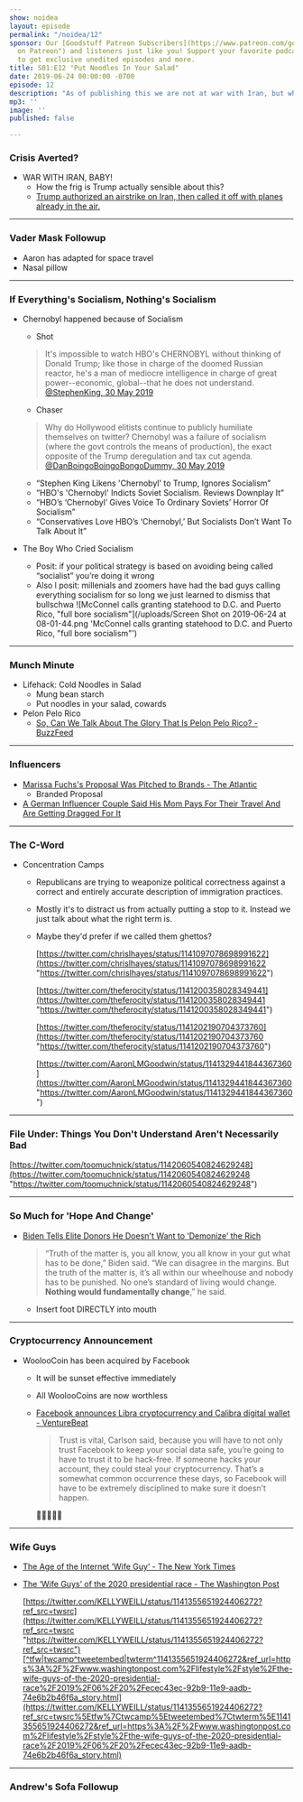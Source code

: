 ```yaml
---
show: noidea
layout: episode
permalink: "/noidea/12"
sponsor: Our [Goodstuff Patreon Subscribers](https://www.patreon.com/goodstuff "Goodstuff
  on Patreon") and listeners just like you! Support your favorite podcasts directly
  to get exclusive unedited episodes and more.
title: S01:E12 "Put Noodles In Your Salad"
date: 2019-06-24 00:00:00 -0700
episode: 12
description: "As of publishing this we are not at war with Iran, but who knows \U0001F937‍♂️"
mp3: ''
image: ''
published: false

---
```

### Crisis Averted?

* WAR WITH IRAN, BABY!
  * How the frig is Trump actually sensible about this?
  * [Trump authorized an airstrike on Iran, then called it off with planes already in the air.](https://slate.com/news-and-politics/2019/06/trump-authorized-airstrike-tehran-iran-called-off-aborted-last-minute.html)

***

### Vader Mask Followup

* Aaron has adapted for space travel
* Nasal pillow

***

### If Everything's Socialism, Nothing's Socialism

* Chernobyl happened because of Socialism
  * Shot

  > It's impossible to watch HBO's CHERNOBYL without thinking of Donald Trump; like those in charge of the doomed Russian reactor, he's a man of mediocre intelligence in charge of great power--economic, global--that he does not understand.
  > [@StephenKing, 30 May 2019](https://twitter.com/StephenKing/status/1134084923915145218)
  * Chaser

  > Why do Hollywood elitists continue to publicly humiliate themselves on twitter? Chernobyl was a failure of socialism (where the govt controls the means of production), the exact opposite of the Trump deregulation and tax cut agenda.
  > [@DanBoingoBoingoBongoDummy, 30 May 2019](https://twitter.com/dbongino/status/1134237358411460609)
  * “Stephen King Likens 'Chernobyl' to Trump, Ignores Socialism”
  * “HBO's 'Chernobyl' Indicts Soviet Socialism. Reviews Downplay It”
  * “HBO’s ‘Chernobyl’ Gives Voice To Ordinary Soviets’ Horror Of Socialism”
  * “Conservatives Love HBO’s ‘Chernobyl,’ But Socialists Don’t Want To Talk About It”
* The Boy Who Cried Socialism
  * Posit: if your political strategy is based on avoiding being called “socialist” you’re doing it wrong
  * Also l posit: millenials and zoomers have had the bad guys calling everything socialism for so long we just learned to dismiss that bullschwa
    ![McConnel calls granting statehood to D.C. and Puerto Rico, "full bore socialism"](/uploads/Screen Shot on 2019-06-24 at 08-01-44.png 'McConnel calls granting statehood to D.C. and Puerto Rico, "full bore socialism"')

***

### Munch Minute

* Lifehack: Cold Noodles in Salad
  * Mung bean starch
  * Put noodles in your salad, cowards
* Pelon Pelo Rico
  * [So, Can We Talk About The Glory That Is Pelon Pelo Rico? - BuzzFeed](https://www.buzzfeed.com/norbertobriceno/so-can-we-talk-about-the-glory-that-is-pelon-pelo)

***

### Influencers
* [Marissa Fuchs's Proposal Was Pitched to Brands - The Atlantic](https://www.theatlantic.com/technology/archive/2019/06/was-viral-proposal-staged/592141/)
    * Branded Proposal
* [A German Influencer Couple Said His Mom Pays For Their Travel And Are Getting Dragged For It](https://www.buzzfeednews.com/article/laurenstrapagiel/influencer-couple-cat-eli-beautiful-day-africa-trip)

***

### The C-Word
* Concentration Camps
  * Republicans are trying to weaponize political correctness against a correct and entirely accurate description of immigration practices.
  * Mostly it's to distract us from actually putting a stop to it. Instead we just talk about what the right term is.
  * Maybe they'd prefer if we called them ghettos?

    [https://twitter.com/chrislhayes/status/1141097078698991622](https://twitter.com/chrislhayes/status/1141097078698991622 "https://twitter.com/chrislhayes/status/1141097078698991622")

    [https://twitter.com/theferocity/status/1141200358028349441](https://twitter.com/theferocity/status/1141200358028349441 "https://twitter.com/theferocity/status/1141200358028349441")

    [https://twitter.com/theferocity/status/1141202190704373760](https://twitter.com/theferocity/status/1141202190704373760 "https://twitter.com/theferocity/status/1141202190704373760")

    [https://twitter.com/AaronLMGoodwin/status/1141329441844367360](https://twitter.com/AaronLMGoodwin/status/1141329441844367360 "https://twitter.com/AaronLMGoodwin/status/1141329441844367360")

***
### File Under: Things You Don't Understand Aren't Necessarily Bad

  [https://twitter.com/toomuchnick/status/1142060540824629248](https://twitter.com/toomuchnick/status/1142060540824629248 "https://twitter.com/toomuchnick/status/1142060540824629248")

***

### So Much for 'Hope And Change'
* [Biden Tells Elite Donors He Doesn't Want to ‘Demonize’ the Rich](https://www.bloomberg.com/news/articles/2019-06-19/biden-tells-elite-donors-he-doesn-t-want-to-demonize-the-rich)

  > “Truth of the matter is, you all know, you all know in your gut what has to be done,” Biden said. “We can disagree in the margins. But the truth of the matter is, it’s all within our wheelhouse and nobody has to be punished. No one’s standard of living would change. **Nothing would fundamentally change**,” he said.
  * Insert foot DIRECTLY into mouth

***

### Cryptocurrency Announcement
* WoolooCoin has been acquired by Facebook
  * It will be sunset effective immediately
  * All WoolooCoins are now worthless
  * [Facebook announces Libra cryptocurrency and Calibra digital wallet - VentureBeat](https://venturebeat.com/2019/06/18/facebook-announces-libra-cryptocurrency-and-calibra-digital-wallet/)

    > Trust is vital, Carlson said, because you will have to not only trust Facebook to keep your social data safe, you’re going to have to trust it to be hack-free. If someone hacks your account, they could steal your cryptocurrency. That’s a somewhat common occurrence these days, so Facebook will have to be extremely disciplined to make sure it doesn’t happen.

    🤣🤣🤣🤣🤣

***

### Wife Guys
  * [The Age of the Internet ‘Wife Guy’ - The New York Times](https://www.nytimes.com/2019/06/05/arts/internet-wife-guy-robbie-tripp.html)
  * [The ‘Wife Guys’ of the 2020 presidential race - The Washington Post](https://www.washingtonpost.com/lifestyle/style/the-wife-guys-of-the-2020-presidential-race/2019/06/20/ecec43ec-92b9-11e9-aadb-74e6b2b46f6a_story.html?utm_term=.92019e2fb23d)

    [https://twitter.com/KELLYWEILL/status/1141355651924406272?ref_src=twsrc](https://twitter.com/KELLYWEILL/status/1141355651924406272?ref_src=twsrc "https://twitter.com/KELLYWEILL/status/1141355651924406272?ref_src=twsrc")[^tfw|twcamp^tweetembed|twterm^1141355651924406272&ref_url=https%3A%2F%2Fwww.washingtonpost.com%2Flifestyle%2Fstyle%2Fthe-wife-guys-of-the-2020-presidential-race%2F2019%2F06%2F20%2Fecec43ec-92b9-11e9-aadb-74e6b2b46f6a_story.html](https://twitter.com/KELLYWEILL/status/1141355651924406272?ref_src=twsrc%5Etfw%7Ctwcamp%5Etweetembed%7Ctwterm%5E1141355651924406272&ref_url=https%3A%2F%2Fwww.washingtonpost.com%2Flifestyle%2Fstyle%2Fthe-wife-guys-of-the-2020-presidential-race%2F2019%2F06%2F20%2Fecec43ec-92b9-11e9-aadb-74e6b2b46f6a_story.html)

***

### Andrew's Sofa Followup